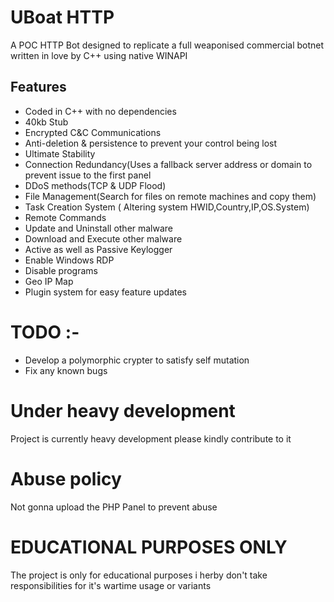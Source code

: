 # UBoat HTTP

A POC HTTP Bot designed to replicate a full weaponised commercial botnet written in love by C++ using native WINAPI

## Features 

- Coded in C++ with no dependencies
- 40kb Stub
- Encrypted C&C Communications
- Anti-deletion & persistence to prevent your control being lost
- Ultimate Stability
- Connection Redundancy(Uses a fallback server address or domain to prevent issue to the first panel
- DDoS methods(TCP & UDP Flood)
- File Management(Search for files on remote machines and copy them)
- Task Creation System ( Altering system HWID,Country,IP,OS.System)
- Remote Commands
- Update and Uninstall other malware
- Download and Execute other malware
- Active as well as Passive Keylogger
- Enable Windows RDP
- Disable programs
- Geo IP Map
- Plugin system for easy feature updates

# TODO :- 

- Develop a polymorphic crypter to satisfy self mutation 
- Fix any known bugs 

# Under heavy development 

Project is currently heavy development please kindly contribute to it 

# Abuse policy 

Not gonna upload the PHP Panel to prevent abuse

# EDUCATIONAL PURPOSES ONLY 

The project is only for educational purposes i herby don't take responsibilities for it's wartime usage or variants 


